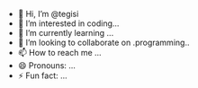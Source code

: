- 👋 Hi, I’m @tegisi
- 👀 I’m interested in coding...
- 🌱 I’m currently learning ...
- 💞️ I’m looking to collaborate on .programming..
- 📫 How to reach me ...
- 😄 Pronouns: ...
- ⚡ Fun fact: ...

<!---
tegisi/tegisi is a ✨ special ✨ repository because its `README.md` (this file) appears on your GitHub profile.
You can click the Preview link to take a look at your changes.
--->
